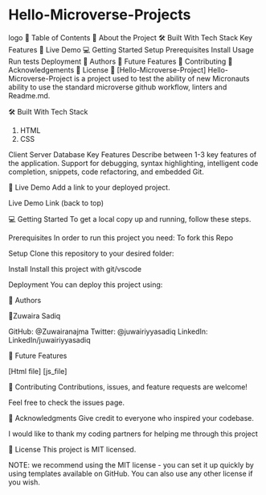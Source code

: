 # Hello-Microverse-Projects
logo
📗 Table of Contents
📖 About the Project
🛠 Built With
Tech Stack
Key Features
🚀 Live Demo
💻 Getting Started
Setup
Prerequisites
Install
Usage
Run tests
Deployment
👥 Authors
🔭 Future Features
🤝 Contributing
🙏 Acknowledgements
📝 License
📖 [Hello-Microverse-Project]
Hello-Microverse-Project is a project used to test the ability of new Micronauts ability to use the standard microverse github workflow, linters and Readme.md.

🛠 Built With
Tech Stack
1. HTML
2. CSS

Client
Server
Database
Key Features
Describe between 1-3 key features of the application.
Support for debugging, syntax highlighting, intelligent code completion, snippets, code refactoring, and embedded Git.


🚀 Live Demo
Add a link to your deployed project.

Live Demo Link
(back to top)

💻 Getting Started
To get a local copy up and running, follow these steps.

Prerequisites
In order to run this project you need: To fork this Repo

Setup
Clone this repository to your desired folder:

Install
Install this project with git/vscode

Deployment
You can deploy this project using:


👥 Authors

👤Zuwaira Sadiq

GitHub: @Zuwairanajma
Twitter: @juwairiyyasadiq
LinkedIn: LinkedIn/juwairiyyasadiq

🔭 Future Features

 [Html file]
 [js_file]
 

🤝 Contributing
Contributions, issues, and feature requests are welcome!

Feel free to check the issues page.

🙏 Acknowledgments
Give credit to everyone who inspired your codebase.

I would like to thank my coding partners for helping me through this project

📝 License
This project is MIT licensed.

NOTE: we recommend using the MIT license - you can set it up quickly by using templates available on GitHub. You can also use any other license if you wish.

